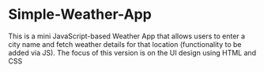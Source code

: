 # Simple-Weather-App
This is a mini JavaScript-based Weather App that allows users to enter a city name and fetch weather details for that location (functionality to be added via JS). The focus of this version is on the UI design using HTML and CSS
